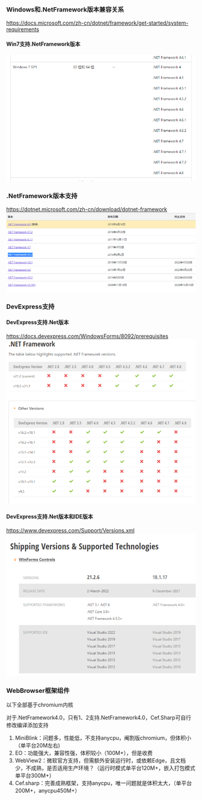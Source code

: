 ### Windows和.NetFramework版本兼容关系
https://docs.microsoft.com/zh-cn/dotnet/framework/get-started/system-requirements

#### Win7支持.NetFramework版本
<img src="./Win7支持.NetFramework版本.png" />

### .NetFramework版本支持
https://dotnet.microsoft.com/zh-cn/download/dotnet-framework
<img src="./.NetFramework版本支持.png" />



### DevExpress支持

#### DevExpress支持.Net版本
https://docs.devexpress.com/WindowsForms/8092/prerequisites
<img src="./DevExpress支持.Net版本.png" />

#### DevExpress支持.Net版本和IDE版本
https://www.devexpress.com/Support/Versions.xml
<img src="./DevExpress支持.png" />



### WebBrowser框架组件
以下全部基于chromium内核

对于.NetFramework4.0，只有1、2支持.NetFramework4.0，Cef.Sharp可自行修改编译添加支持

1. MiniBlink：问题多，性能低，不支持anycpu，阉割版chromium，但体积小（单平台20M左右)
2. EO：功能强大，兼容性强，体积较小（100M+），但是收费
3. WebView2：微软官方支持，但需额外安装运行时，或依赖Edge，且文档少，不成熟，是否适用生产环境？（运行时模式单平台120M+，嵌入打包模式单平台300M+）
4. Cef.sharp：完善成熟框架，支持anycpu，唯一问题就是体积太大，（单平台200M+，anycpu450M+）



